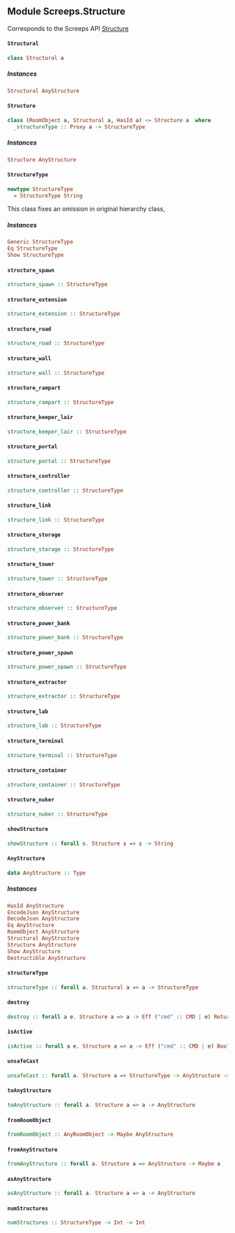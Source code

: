## Module Screeps.Structure

Corresponds to the Screeps API [Structure](http://support.screeps.com/hc/en-us/articles/203079221-Structure)

#### `Structural`

``` purescript
class Structural a 
```

##### Instances
``` purescript
Structural AnyStructure
```

#### `Structure`

``` purescript
class (RoomObject a, Structural a, HasId a) <= Structure a  where
  _structureType :: Proxy a -> StructureType
```

##### Instances
``` purescript
Structure AnyStructure
```

#### `StructureType`

``` purescript
newtype StructureType
  = StructureType String
```

This class fixes an omission in original hierarchy class,

##### Instances
``` purescript
Generic StructureType
Eq StructureType
Show StructureType
```

#### `structure_spawn`

``` purescript
structure_spawn :: StructureType
```

#### `structure_extension`

``` purescript
structure_extension :: StructureType
```

#### `structure_road`

``` purescript
structure_road :: StructureType
```

#### `structure_wall`

``` purescript
structure_wall :: StructureType
```

#### `structure_rampart`

``` purescript
structure_rampart :: StructureType
```

#### `structure_keeper_lair`

``` purescript
structure_keeper_lair :: StructureType
```

#### `structure_portal`

``` purescript
structure_portal :: StructureType
```

#### `structure_controller`

``` purescript
structure_controller :: StructureType
```

#### `structure_link`

``` purescript
structure_link :: StructureType
```

#### `structure_storage`

``` purescript
structure_storage :: StructureType
```

#### `structure_tower`

``` purescript
structure_tower :: StructureType
```

#### `structure_observer`

``` purescript
structure_observer :: StructureType
```

#### `structure_power_bank`

``` purescript
structure_power_bank :: StructureType
```

#### `structure_power_spawn`

``` purescript
structure_power_spawn :: StructureType
```

#### `structure_extractor`

``` purescript
structure_extractor :: StructureType
```

#### `structure_lab`

``` purescript
structure_lab :: StructureType
```

#### `structure_terminal`

``` purescript
structure_terminal :: StructureType
```

#### `structure_container`

``` purescript
structure_container :: StructureType
```

#### `structure_nuker`

``` purescript
structure_nuker :: StructureType
```

#### `showStructure`

``` purescript
showStructure :: forall s. Structure s => s -> String
```

#### `AnyStructure`

``` purescript
data AnyStructure :: Type
```

##### Instances
``` purescript
HasId AnyStructure
EncodeJson AnyStructure
DecodeJson AnyStructure
Eq AnyStructure
RoomObject AnyStructure
Structural AnyStructure
Structure AnyStructure
Show AnyStructure
Destructible AnyStructure
```

#### `structureType`

``` purescript
structureType :: forall a. Structural a => a -> StructureType
```

#### `destroy`

``` purescript
destroy :: forall a e. Structure a => a -> Eff ("cmd" :: CMD | e) ReturnCode
```

#### `isActive`

``` purescript
isActive :: forall a e. Structure a => a -> Eff ("cmd" :: CMD | e) Boolean
```

#### `unsafeCast`

``` purescript
unsafeCast :: forall a. Structure a => StructureType -> AnyStructure -> Maybe a
```

#### `toAnyStructure`

``` purescript
toAnyStructure :: forall a. Structure a => a -> AnyStructure
```

#### `fromRoomObject`

``` purescript
fromRoomObject :: AnyRoomObject -> Maybe AnyStructure
```

#### `fromAnyStructure`

``` purescript
fromAnyStructure :: forall a. Structure a => AnyStructure -> Maybe a
```

#### `asAnyStructure`

``` purescript
asAnyStructure :: forall a. Structure a => a -> AnyStructure
```

#### `numStructures`

``` purescript
numStructures :: StructureType -> Int -> Int
```


